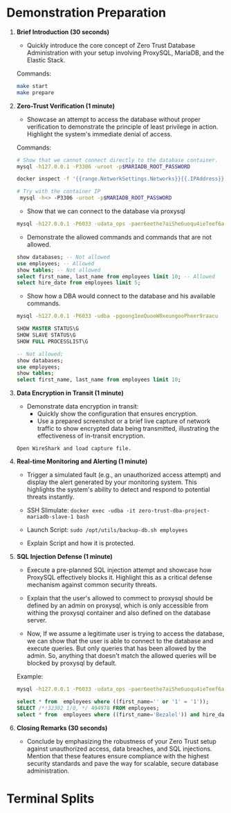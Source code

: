 # Demonstration Preparation
1. **Brief Introduction (30 seconds)**
   - Quickly introduce the core concept of Zero Trust Database Administration with your setup involving ProxySQL, MariaDB, and the Elastic Stack.
   
   Commands:
   ```bash
   make start
   make prepare
   ```
2. **Zero-Trust Verification (1 minute)**
   - Showcase an attempt to access the database without proper verification to demonstrate the principle of least privilege in action. Highlight the system's immediate denial of access.

   Commands:
   ```bash
   # Show that we cannot connect directly to the database container.
   mysql -h127.0.0.1 -P3306 -uroot -p$MARIADB_ROOT_PASSWORD
   
   docker inspect -f '{{range.NetworkSettings.Networks}}{{.IPAddress}}{{end}}' zero-trust-dba-project-mariadb-master-1

   # Try with the container IP
    mysql -h<> -P3306 -uroot -p$MARIADB_ROOT_PASSWORD
   ```

    - Show that we can connect to the database via proxysql
    ```bash
    mysql -h127.0.0.1 -P6033 -udata_ops -paer6eethe7aiShe6uoqu4ieTeef6aig3 --prompt='PSSQL data_ops> '
    ```

    - Demonstrate the allowed commands and commands that are not allowed.
    ```sql
    show databases; -- Not allowed
    use employees; -- Allowed
    show tables; -- Not allowed
    select first_name, last_name from employees limit 10; -- Allowed
    select hire_date from employees limit 5;
    ```

    - Show how a DBA would connect to the database and his available commands.
    ```bash
    mysql -h127.0.0.1 -P6033 -udba -pgoong1eeQuooW0xeungooPheer9raacu
    ```
    ```sql
    SHOW MASTER STATUS\G
    SHOW SLAVE STATUS\G
    SHOW FULL PROCESSLIST\G
    
    -- Not allowed;
    show databases;
    use employees;
    show tables;
    select first_name, last_name from employees limit 10;
    ```

3. **Data Encryption in Transit (1 minute)**
   - Demonstrate data encryption in transit:
     - Quickly show the configuration that ensures encryption.
     - Use a prepared screenshot or a brief live capture of network traffic to show encrypted data being transmitted, illustrating the effectiveness of in-transit encryption.

    `Open WireShark and load capture file.`

4. **Real-time Monitoring and Alerting (1 minute)**
   - Trigger a simulated fault (e.g., an unauthorized access attempt) and display the alert generated by your monitoring system. This highlights the system's ability to detect and respond to potential threats instantly.

    - SSH Slimulate: `docker exec -udba -it zero-trust-dba-project-mariadb-slave-1 bash`
    - Launch Script: `sudo /opt/utils/backup-db.sh employees`
    - Explain Script and how it is protected.


5. **SQL Injection Defense (1 minute)**
   - Execute a pre-planned SQL injection attempt and showcase how ProxySQL effectively blocks it. Highlight this as a critical defense mechanism against common security threats.

    - Explain that the user's allowed to commect to proxysql should be defined by an admin on proxysql, which is only accessible from withing the proxysql container and also defined on the database server.

    - Now, If we assume a legitimate user is trying to access the database, we can show that the user is able to connect to the database and execute queries. But only queries that has been allowed by the admin.
    So, anything that doesn't match the allowed queries will be blocked by proxysql by default.

    Example:
    ```bash
    mysql -h127.0.0.1 -P6033 -udata_ops -paer6eethe7aiShe6uoqu4ieTeef6aig3 --prompt='PSSQL data_ops> '
    ```
    ```sql
    select * from  employees where ((first_name='' or '1' = '1'));
    SELECT /*!32302 1/0, */ 494978 FROM employees;
    select * from  employees where ((first_name='Bezalel')) and hire_date='1996-11-27' limit 2;
    ```

6. **Closing Remarks (30 seconds)**
   - Conclude by emphasizing the robustness of your Zero Trust setup against unauthorized access, data breaches, and SQL injections. Mention that these features ensure compliance with the highest security standards and pave the way for scalable, secure database administration.

# Terminal Splits